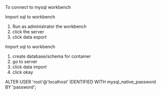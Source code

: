 To connect to mysql workbench



Import sql to workbench
1. Run as administrator the workbench
2. click the server 
3. click data export

Import sql to workbench
1. create database/schema for container
2. go to server
3. click data import
4. click okay



ALTER USER 'root'@'localhost' IDENTIFIED WITH mysql_native_password BY 'password';

